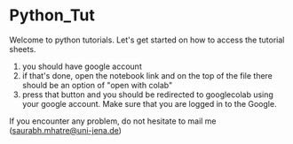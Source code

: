 # Python_Tut
Welcome to python tutorials.
Let's get started on how to access the tutorial sheets.
1) you should have google account
2) if that's done, open the notebook link and on the top of the file there should be an option of "open with colab"
3) press that button and you should be redirected to googlecolab using your google account. Make sure that you are logged in to the Google.

If you encounter any problem, do not hesitate to mail me (saurabh.mhatre@uni-jena.de)
